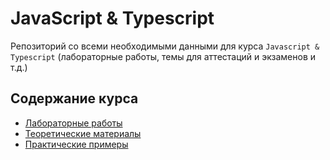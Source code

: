 # JavaScript & Typescript

Репозиторий со всеми необходимыми данными для курса `Javascript & Typescript`
(лабораторные работы, темы для аттестаций и экзаменов и т.д.)

## Содержание курса

- [Лабораторные работы](/lab)
- [Теоретические материалы](/docs)
- [Практические примеры](/samples)